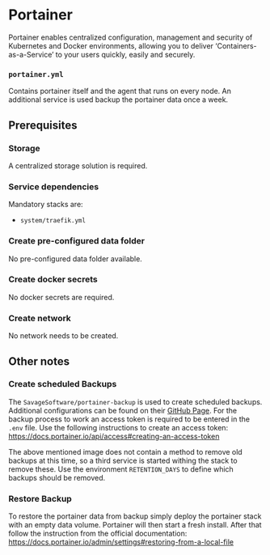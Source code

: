 # Portainer

Portainer enables centralized configuration, management and security of Kubernetes and Docker environments, allowing you to deliver ‘Containers-as-a-Service’ to your users quickly, easily and securely.

### `portainer.yml`
Contains portainer itself and the agent that runs on every node. An additional service is used backup the portainer data once a week.

## Prerequisites
### Storage
A centralized storage solution is required.

### Service dependencies
Mandatory stacks are:
- `system/traefik.yml`

### Create pre-configured data folder
No pre-configured data folder available.

### Create docker secrets
No docker secrets are required.

### Create network
No network needs to be created.

## Other notes
### Create scheduled Backups
The `SavageSoftware/portainer-backup` is used to create scheduled backups. Additional configurations can be found on their [GitHub Page](https://github.com/SavageSoftware/portainer-backup). For the backup process to work an access token is required to be entered in the `.env` file. Use the following instructions to create an access token: https://docs.portainer.io/api/access#creating-an-access-token

The above mentioned image does not contain a method to remove old backups at this time, so a third service is started withing the stack to remove these. Use the environment `RETENTION_DAYS` to define which backups should be removed.

### Restore Backup
To restore the portainer data from backup simply deploy the portainer stack with an empty data volume. Portainer will then start a fresh install. After that follow the instruction from the official documentation: https://docs.portainer.io/admin/settings#restoring-from-a-local-file